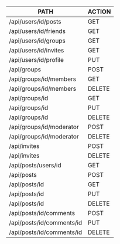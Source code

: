 

|        PATH                    |     ACTION        |
|--------------------------------|-------------------|
| /api/users/id/posts            |      GET          |
| /api/users/id/friends          |      GET          |
| /api/users/id/groups           |      GET          |
| /api/users/id/invites          |      GET          |
| /api/users/id/profile          |      PUT          |
| /api/groups                    |      POST         |
| /api/groups/id/members         |      GET          |
| /api/groups/id/members         |      DELETE       |
| /api/groups/id                 |      GET          |
| /api/groups/id                 |      PUT          |
| /api/groups/id                 |      DELETE       |
| /api/groups/id/moderator       |      POST         |
| /api/groups/id/moderator       |      DELETE       |
| /api/invites                   |      POST         |
| /api/invites                   |      DELETE       |
| /api/posts/users/id            |      GET          |
| /api/posts                     |      POST         |
| /api/posts/id                  |      GET          |
| /api/posts/id                  |      PUT          |
| /api/posts/id                  |      DELETE       |
| /api/posts/id/comments         |      POST         |
| /api/posts/id/comments/id      |      PUT          |
| /api/posts/id/comments/id      |      DELETE       |